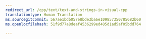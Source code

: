 ```yaml
---
redirect_url: /cpp/text/text-and-strings-in-visual-cpp
translationtype: Human Translation
ms.sourcegitcommit: 567ae1bdb057e8bde3ba6e109857350785682b60
ms.openlocfilehash: 51f9d77a8deaf4536299ed485d1ad5af05bdd764

---
```




<!--HONumber=Jan17_HO2-->


